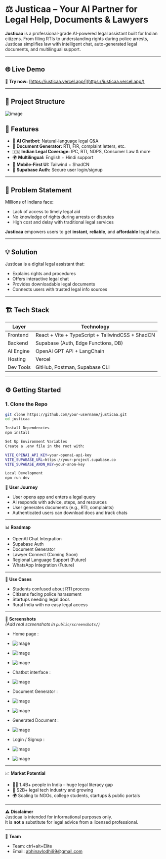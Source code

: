 # ⚖️ Justicaa – Your AI Partner for Legal Help, Documents & Lawyers

**Justicaa** is a professional-grade AI-powered legal assistant built for Indian citizens. From filing RTIs to understanding rights during police arrests, Justicaa simplifies law with intelligent chat, auto-generated legal documents, and multilingual support.

---

## 🌐 Live Demo

🚀 **Try now:** [https://justicaa.vercel.app/](https://justicaa.vercel.app/)

---

## 📁 Project Structure

![image](https://github.com/user-attachments/assets/55555f00-e681-465b-a32b-7aa0ad8cc724)



## 🚀 Features

- 💬 **AI Chatbot:** Natural-language legal Q&A
- 📄 **Document Generator:** RTI, FIR, complaint letters, etc.
- 🇮🇳 **Indian Legal Coverage:** IPC, RTI, NDPS, Consumer Law & more
- 🌍 **Multilingual:** English + Hindi support
- 📱 **Mobile-First UI:** Tailwind + ShadCN
- 🔐 **Supabase Auth:** Secure user login/signup

---

## 🧠 Problem Statement

Millions of Indians face:
- Lack of access to timely legal aid
- No knowledge of rights during arrests or disputes
- High cost and delay with traditional legal services

**Justicaa** empowers users to get **instant**, **reliable**, and **affordable** legal help.

---

## 💡 Solution

Justicaa is a digital legal assistant that:
- Explains rights and procedures
- Offers interactive legal chat
- Provides downloadable legal documents
- Connects users with trusted legal info sources

---

## 🏗️ Tech Stack

| Layer        | Technology                         |
|--------------|-------------------------------------|
| Frontend     | React + Vite + TypeScript + TailwindCSS + ShadCN |
| Backend      | Supabase (Auth, Edge Functions, DB) |
| AI Engine    | OpenAI GPT API + LangChain          |
| Hosting      | Vercel                              |
| Dev Tools    | GitHub, Postman, Supabase CLI       |

---

## ⚙️ Getting Started

### 1. Clone the Repo

```bash
git clone https://github.com/your-username/justicaa.git
cd justicaa

Install Dependencies
npm install

Set Up Environment Variables
Create a .env file in the root with:

VITE_OPENAI_API_KEY=your-openai-api-key
VITE_SUPABASE_URL=https://your-project.supabase.co
VITE_SUPABASE_ANON_KEY=your-anon-key

Local Development
npm run dev
```

🧭 **User Journey**  
- User opens app and enters a legal query  
- AI responds with advice, steps, and resources  
- User generates documents (e.g., RTI, complaints)  
- Authenticated users can download docs and track chats  

---

📊 **Roadmap**  
- OpenAI Chat Integration  
- Supabase Auth  
- Document Generator  
- Lawyer Connect (Coming Soon)  
- Regional Language Support (Future)  
- WhatsApp Integration (Future)  

---

🎯 **Use Cases**  
- Students confused about RTI process  
- Citizens facing police harassment  
- Startups needing legal docs  
- Rural India with no easy legal access  

---

📸 **Screenshots**  
*(Add real screenshots in `public/screenshots/`)*  
- Home page :
- ![image](https://github.com/user-attachments/assets/52bff9a8-90a9-408e-92c0-6c74fde6594d)
- ![image](https://github.com/user-attachments/assets/ed0ce47a-064a-43ea-b246-4f46d45e3632)
- ![image](https://github.com/user-attachments/assets/27bc67e8-29eb-4884-b705-14a5f0491889)


- Chatbot interface :
- ![image](https://github.com/user-attachments/assets/e46ec6eb-5342-406d-a6b4-6f6e81aa9d77)


- Document Generator :
- ![image](https://github.com/user-attachments/assets/4ff58e25-540b-47a3-ad41-90b4c3d5ddce)
- ![image](https://github.com/user-attachments/assets/1448bce7-754e-46b8-80c9-ea082dae3cd1)


- Generated Document :
- ![image](https://github.com/user-attachments/assets/9e8b12d4-8e1d-4241-a96d-af5fc91ba617)


- Login / Signup :
- ![image](https://github.com/user-attachments/assets/51be440b-9ba4-4d5b-a513-e54cfa3c55d1)
- ![image](https://github.com/user-attachments/assets/8984fa3d-b0a7-4ecf-86d2-55132d0d8f12)


---

📈 **Market Potential**  
- 🧑‍⚖️ 1.4B+ people in India – huge legal literacy gap  
- 💼 $2B+ legal tech industry and growing  
- 🌍 Scaling to NGOs, college students, startups & public portals  

---

⚠️ **Disclaimer**  
Justicaa is intended for informational purposes only.  
It is **not** a substitute for legal advice from a licensed professional.  

---

👥 **Team**  
- Team: ctrl+alt+Elite    
- Email: [abhinavlodhi99@gmail.com](mailto:abhinavlodhi99@gmail.com)  




